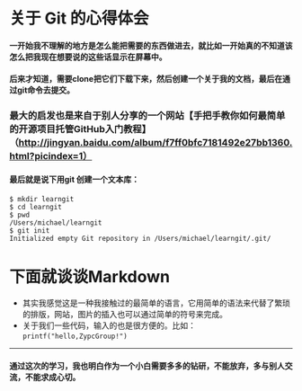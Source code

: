 # 关于 Git 的心得体会

#### 一开始我不理解的地方是怎么能把需要的东西做进去，就比如一开始真的不知道该怎么把我现在想要说的这些话显示在屏幕中。
#### 后来才知道，需要clone把它们下载下来，然后创建一个关于我的文档，最后在通过git命令去提交。
### 最大的启发也是来自于别人分享的一个网站【手把手教你如何最简单的开源项目托管GitHub入门教程】（http://jingyan.baidu.com/album/f7ff0bfc7181492e27bb1360.html?picindex=1）
#### 最后就是说下用git 创建一个文本库：
    $ mkdir learngit
    $ cd learngit
    $ pwd
    /Users/michael/learngit
    $ git init
    Initialized empty Git repository in /Users/michael/learngit/.git/
# 下面就谈谈Markdown
* 其实我感觉这是一种我接触过的最简单的语言，它用简单的语法来代替了繁琐的排版，网站，图片的插入也可以通过简单的符号来完成。
* 关于我们一些代码，输入的也是很方便的。比如：`printf("hello,ZypcGroup!")`
***
#### 通过这次的学习，我也明白作为一个小白需要多多的钻研，不能放弃，多与别人交流，不能求成心切。
